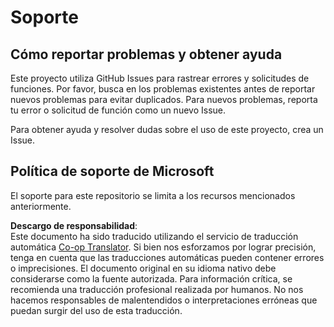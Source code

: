 <!--
CO_OP_TRANSLATOR_METADATA:
{
  "original_hash": "872be8bc1b93ef1dd9ac3d6e8f99f6ab",
  "translation_date": "2025-08-23T23:16:46+00:00",
  "source_file": "SUPPORT.md",
  "language_code": "es"
}
-->
# Soporte
## Cómo reportar problemas y obtener ayuda  

Este proyecto utiliza GitHub Issues para rastrear errores y solicitudes de funciones. Por favor, busca en los problemas existentes antes de reportar nuevos problemas para evitar duplicados. Para nuevos problemas, reporta tu error o solicitud de función como un nuevo Issue.

Para obtener ayuda y resolver dudas sobre el uso de este proyecto, crea un Issue.

## Política de soporte de Microsoft  

El soporte para este repositorio se limita a los recursos mencionados anteriormente.

**Descargo de responsabilidad**:  
Este documento ha sido traducido utilizando el servicio de traducción automática [Co-op Translator](https://github.com/Azure/co-op-translator). Si bien nos esforzamos por lograr precisión, tenga en cuenta que las traducciones automáticas pueden contener errores o imprecisiones. El documento original en su idioma nativo debe considerarse como la fuente autorizada. Para información crítica, se recomienda una traducción profesional realizada por humanos. No nos hacemos responsables de malentendidos o interpretaciones erróneas que puedan surgir del uso de esta traducción.
